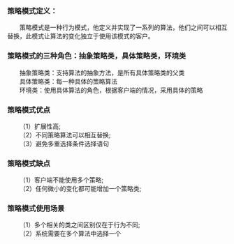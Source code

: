 ### 策略模式定义：  
&emsp;&emsp;策略模式是一种行为模式，他定义并实现了一系列的算法，他们之间可以相互替换，此模式让算法的变化独立于使用该模式的客户。

### 策略模式的三种角色：抽象策略类，具体策略类，环境类  
&emsp;&emsp;抽象策略类：支持算法的抽象方法，是所有具体策略类的父类  
&emsp;&emsp;具体策略类：每一种具体的策略算法  
&emsp;&emsp;环境类：使用具体算法的角色，根据客户端的情况，采用具体的策略

### 策略模式优点
&emsp;&emsp;（1）扩展性高;  
&emsp;&emsp;（2）不同策略算法可以相互替换;  
&emsp;&emsp;（3）避免多重选择条件选择语句
### 策略模式缺点  
&emsp;&emsp;（1）客户端不能使用多个策略;  
&emsp;&emsp;（2）任何微小的变化都可能增加一个策略类;

### 策略模式使用场景  
&emsp;&emsp;（1）多个相关的类之间区别仅在于行为不同;  
&emsp;&emsp;（2）系统需要在多个算法中选择一个